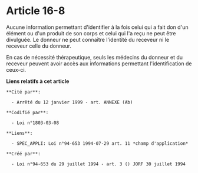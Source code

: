 # Article 16-8

Aucune information permettant d'identifier à la fois celui qui a fait don d'un élément ou d'un produit de son corps et celui
qui l'a reçu ne peut être divulguée. Le donneur ne peut connaître l'identité du receveur ni le receveur celle du donneur.

En cas de nécessité thérapeutique, seuls les médecins du donneur et du receveur peuvent avoir accès aux informations
permettant l'identification de ceux-ci.

**Liens relatifs à cet article**

	**Cité par**:

	  - Arrêté du 12 janvier 1999 - art. ANNEXE (Ab)

	**Codifié par**:

	  - Loi n°1803-03-08

	**Liens**:

	  - SPEC_APPLI: Loi n°94-653 1994-07-29 art. 11 *champ d'application*

	**Créé par**:

	  - Loi n°94-653 du 29 juillet 1994 - art. 3 () JORF 30 juillet 1994
